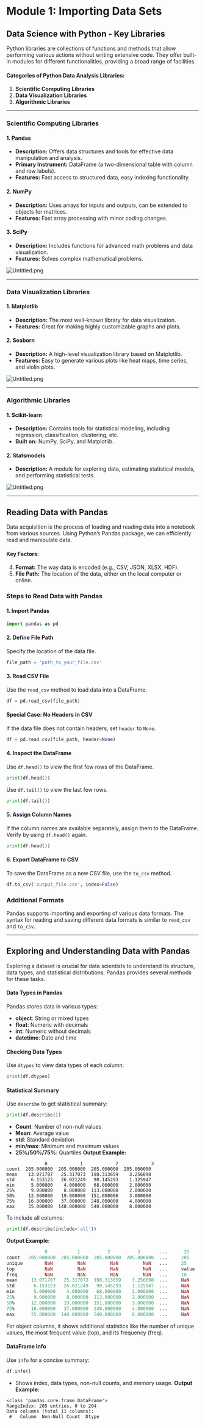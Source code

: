 

# Module 1: Importing Data Sets
## Data Science with Python - Key Libraries
Python libraries are collections of functions and methods that allow performing various actions without writing extensive code. They offer built-in modules for different functionalities, providing a broad range of facilities.
#### Categories of Python Data Analysis Libraries:
1. **Scientific Computing Libraries**
2. **Data Visualization Libraries**
3. **Algorithmic Libraries**

___
### Scientific Computing Libraries
#### 1. **Pandas**
- **Description:** Offers data structures and tools for effective data manipulation and analysis.
- **Primary Instrument:** DataFrame (a two-dimensional table with column and row labels).
- **Features:** Fast access to structured data, easy indexing functionality.
#### 2. **NumPy**
- **Description:** Uses arrays for inputs and outputs, can be extended to objects for matrices.
- **Features:** Fast array processing with minor coding changes.
#### 3. **SciPy**
- **Description:** Includes functions for advanced math problems and data visualization.
- **Features:** Solves complex mathematical problems.

![Untitled.png](https://prod-files-secure.s3.us-west-2.amazonaws.com/03e82b26-cccb-4906-bb56-adabcbdc0655/997ac361-58a8-4f04-bb0f-79fea4baa761/Untitled.png?X-Amz-Algorithm=AWS4-HMAC-SHA256&X-Amz-Content-Sha256=UNSIGNED-PAYLOAD&X-Amz-Credential=ASIAZI2LB466UUFCPGYG%2F20250204%2Fus-west-2%2Fs3%2Faws4_request&X-Amz-Date=20250204T191127Z&X-Amz-Expires=3600&X-Amz-Security-Token=IQoJb3JpZ2luX2VjEBsaCXVzLXdlc3QtMiJHMEUCIBNba4tmxceeGrLDk6J3TWqvlB%2BnJHF0uUyofjWcU5pgAiEAwLHz7R7UaLG4qHg1RENLNyfcMWVdI1MUNbinpjvp%2BeQq%2FwMINBAAGgw2Mzc0MjMxODM4MDUiDJrWtKlF73ddtyEUeCrcA2C6d9fDL5C71XqshHfbYeAdgYd23XB%2BN8Eu7Nln9kQNcTOfgkSVhHwhSHQYu79WmbcNf%2BqejAVhETAXE9NUYl7QuzCYhlZSBfkZOqLYSsVGDHLrTZapDSNADnuYMrrm1JnYvTAbEZU7CCY7boVYXqWHSlCZMQZsZrUC%2BaLkBxwChuCs64hIf2%2FOtYbuQ10ckjgGaPtolUXh5A4SzrTtLC48qt%2B900RmlcPfy9FsAe93aFmCunq0I92BTHC611Vz7VuUyD0XyE5%2Bfyduxtk1GnxurPhCyWHBf5j0FBjqHk%2FVcrY0iCpylrHIbzXuhO%2F%2F65ct1AHLwtDgU1o25q0md48JOmHtfvx1h9xfoHoVjnldpoYZOpQvrUpN4CVFWBDADdcjLJVJYYlNPw1lQHX8iq7HstoijOgK8zpxBaoCSbgQseydvz0RsdpxIWm4e0OyMxC2JTl2pYaCc4OXXYmqzB6429l5n4T4bqZyAbxq%2BIGsX0SgcgYPIvSMDHTdT3NqjTPq%2FOLVibTWFu2G6iLwmSkk50Ra3Wahpg5rJrU0wUNkdrsTfnc8ioLE%2FdGOzflnDIOifBkPQldhZv7sJ5FxvgASJ7pSNaw8uDhvtBmoRr8L9AqHJZtdgaPRcUr2MP28ib0GOqUBRy5CoN1K5gWfAdCE7zcj0xdHBnIUJdqzkXL22KeO1%2BvwGjfcBqTmclJjuywTlH31KqEktwBtYfY4pi2eO2%2BzTDvnR5zqa%2BG6Uqa%2BoL0Kz1BD5VuUBcXLpdCW2bUmx3s82Hq1G56RpAHDJ3BGus8%2B0xB%2Fgdqg0IYkzyWORvzM0HHAjMcQF6Wf4GXcuFPmAgBYAE8b8dnWtD1kSwsA4UsihUbn7SmF&X-Amz-Signature=ed5afa40c823152cd6d4c0f8a00c7f2e142352b41255ec46f448e596193975e8&X-Amz-SignedHeaders=host&x-id=GetObject)
___
### Data Visualization Libraries
#### 1. **Matplotlib**
- **Description:** The most well-known library for data visualization.
- **Features:** Great for making highly customizable graphs and plots.
#### 2. **Seaborn**
- **Description:** A high-level visualization library based on Matplotlib.
- **Features:** Easy to generate various plots like heat maps, time series, and violin plots.

![Untitled.png](https://prod-files-secure.s3.us-west-2.amazonaws.com/03e82b26-cccb-4906-bb56-adabcbdc0655/733d1e42-5a53-4fd8-90c1-3d85254369a6/Untitled.png?X-Amz-Algorithm=AWS4-HMAC-SHA256&X-Amz-Content-Sha256=UNSIGNED-PAYLOAD&X-Amz-Credential=ASIAZI2LB466TAPUL3UB%2F20250204%2Fus-west-2%2Fs3%2Faws4_request&X-Amz-Date=20250204T191126Z&X-Amz-Expires=3600&X-Amz-Security-Token=IQoJb3JpZ2luX2VjEBsaCXVzLXdlc3QtMiJHMEUCIQDYdM0k%2FMbQRqQTxDE5uNj4wNCxmTAPYuxpKOcTEhedaAIgMnGE2on2U0wP3FQB072wg%2FQ8KjjZCiH1p6qqKdp%2BwXoq%2FwMINBAAGgw2Mzc0MjMxODM4MDUiDLa7uKCCym0wmnSRZSrcAwL9WPKpopn0CR8re1kLbQ4uLS8WnXzEVB6nJq99yvY6u5PMXsVymGgSNcEQDyxp3tQgcTV2jmVl9nkhd2TxbHFJuT0Y1V%2BJxtNsabg0L5Cwuc23bB2UiuDJLGbwqUkz0T33GjOdDh8jSr3xx7mLWhpH4eZVUkC7hbKSjEmx6JDmdOvARpE10ihXpxoowZ5B6H1PHst3aKiwDpa%2FEoJYry%2FU3oUb7RirFdJSb43xLBQdhIKLHmK6dPvoQStLjiO4ieKtWi2Aqp7Av8qqWOaUKU34k0Gzooj2YBs9fM9RUDcFoB9THowc%2BY1Ig1M5Nv9C7KdvpDs3MCa8%2BuBRwDsrQhk3N9WbOZQvuNr%2Fro50CiomSx0rYrPtYM16%2F49XxHWrLvtR2jW%2FBkAzR6ki3Vwl%2BF9uNaFPWaj1PBzzBo5NccKcM1%2Fc0j0ZSQvaNXVl67SRCJNugZ95%2BaKD2nUX1Pg%2FiiJyvGVtJT9F4%2F2xH452snGIilnMjaOUiemhdAYoD0ZBmphINyxM6UL8Rzg%2BQ4zho7Bc4rfg6iKT1MZH75n5ClkCV1iNsjdP18nUZqN88vgcLpL0stI9Ft6iI4s0jSeDXfsP%2FipizDwECwb7Zgec%2FO2MWu3CGB7AL4gVnfAQMJm9ib0GOqUBUpgNHvyrALMixQkzafpHOOdm9aBkI%2BKn4rKlO%2B2X1argciEBRH%2FXYBv7hcetRm2rYFRc7g5QRTbiau%2BbGzj2CB9PRLVH8ZftqX50UNz06uBsyClVDAq1EAJ9BdqlPl0x%2FhKgR2p2lAu%2BRcghsmyck7FVJOY3W7RyN%2FE1a3II2JxVveeLapKFbPnwGKHSF5BAvx4gg9WW9lzOXkY8ICBKF7eYPXSd&X-Amz-Signature=28d91a4211c63922b4bd584aa77641e0d328a48d6a2f591b253776a2e7fa370b&X-Amz-SignedHeaders=host&x-id=GetObject)
___
### Algorithmic Libraries
#### 1. **Scikit-learn**
- **Description:** Contains tools for statistical modeling, including regression, classification, clustering, etc.
- **Built on:** NumPy, SciPy, and Matplotlib.
#### 2. **Statsmodels**
- **Description:** A module for exploring data, estimating statistical models, and performing statistical tests.

![Untitled.png](https://prod-files-secure.s3.us-west-2.amazonaws.com/03e82b26-cccb-4906-bb56-adabcbdc0655/c62885f5-417d-4179-834f-d68f8f2bdf39/Untitled.png?X-Amz-Algorithm=AWS4-HMAC-SHA256&X-Amz-Content-Sha256=UNSIGNED-PAYLOAD&X-Amz-Credential=ASIAZI2LB466TAPUL3UB%2F20250204%2Fus-west-2%2Fs3%2Faws4_request&X-Amz-Date=20250204T191126Z&X-Amz-Expires=3600&X-Amz-Security-Token=IQoJb3JpZ2luX2VjEBsaCXVzLXdlc3QtMiJHMEUCIQDYdM0k%2FMbQRqQTxDE5uNj4wNCxmTAPYuxpKOcTEhedaAIgMnGE2on2U0wP3FQB072wg%2FQ8KjjZCiH1p6qqKdp%2BwXoq%2FwMINBAAGgw2Mzc0MjMxODM4MDUiDLa7uKCCym0wmnSRZSrcAwL9WPKpopn0CR8re1kLbQ4uLS8WnXzEVB6nJq99yvY6u5PMXsVymGgSNcEQDyxp3tQgcTV2jmVl9nkhd2TxbHFJuT0Y1V%2BJxtNsabg0L5Cwuc23bB2UiuDJLGbwqUkz0T33GjOdDh8jSr3xx7mLWhpH4eZVUkC7hbKSjEmx6JDmdOvARpE10ihXpxoowZ5B6H1PHst3aKiwDpa%2FEoJYry%2FU3oUb7RirFdJSb43xLBQdhIKLHmK6dPvoQStLjiO4ieKtWi2Aqp7Av8qqWOaUKU34k0Gzooj2YBs9fM9RUDcFoB9THowc%2BY1Ig1M5Nv9C7KdvpDs3MCa8%2BuBRwDsrQhk3N9WbOZQvuNr%2Fro50CiomSx0rYrPtYM16%2F49XxHWrLvtR2jW%2FBkAzR6ki3Vwl%2BF9uNaFPWaj1PBzzBo5NccKcM1%2Fc0j0ZSQvaNXVl67SRCJNugZ95%2BaKD2nUX1Pg%2FiiJyvGVtJT9F4%2F2xH452snGIilnMjaOUiemhdAYoD0ZBmphINyxM6UL8Rzg%2BQ4zho7Bc4rfg6iKT1MZH75n5ClkCV1iNsjdP18nUZqN88vgcLpL0stI9Ft6iI4s0jSeDXfsP%2FipizDwECwb7Zgec%2FO2MWu3CGB7AL4gVnfAQMJm9ib0GOqUBUpgNHvyrALMixQkzafpHOOdm9aBkI%2BKn4rKlO%2B2X1argciEBRH%2FXYBv7hcetRm2rYFRc7g5QRTbiau%2BbGzj2CB9PRLVH8ZftqX50UNz06uBsyClVDAq1EAJ9BdqlPl0x%2FhKgR2p2lAu%2BRcghsmyck7FVJOY3W7RyN%2FE1a3II2JxVveeLapKFbPnwGKHSF5BAvx4gg9WW9lzOXkY8ICBKF7eYPXSd&X-Amz-Signature=47f2977b5c840ddf40d5ea29c4fcfdce4dc3fcf5f4149d9f92f915f2e09fb757&X-Amz-SignedHeaders=host&x-id=GetObject)
___
## Reading Data with Pandas
Data acquisition is the process of loading and reading data into a notebook from various sources. Using Python’s Pandas package, we can efficiently read and manipulate data.
#### Key Factors:
4. **Format:** The way data is encoded (e.g., CSV, JSON, XLSX, HDF).
5. **File Path:** The location of the data, either on the local computer or online.
### Steps to Read Data with Pandas
#### 1. **Import Pandas**
```python
import pandas as pd
```
#### 2. **Define File Path**
Specify the location of the data file.
```python
file_path = 'path_to_your_file.csv'
```
#### 3. **Read CSV File**
Use the `read_csv` method to load data into a DataFrame.
```python
df = pd.read_csv(file_path)
```
#### Special Case: No Headers in CSV
If the data file does not contain headers, set `header` to `None`.
```python
df = pd.read_csv(file_path, header=None)
```
#### 4. **Inspect the DataFrame**
Use `df.head()` to view the first few rows of the DataFrame.
```python
print(df.head())
```
Use `df.tail()` to view the last few rows.
```python
print(df.tail())
```
#### 5. **Assign Column Names**
If the column names are available separately, assign them to the DataFrame.
Verify by using `df.head()` again.
```python
print(df.head())
```
#### 6. **Export DataFrame to CSV**
To save the DataFrame as a new CSV file, use the `to_csv` method.
```python
df.to_csv('output_file.csv', index=False)
```
### Additional Formats
Pandas supports importing and exporting of various data formats. The syntax for reading and saving different data formats is similar to `read_csv` and `to_csv`.
___
## Exploring and Understanding Data with Pandas
Exploring a dataset is crucial for data scientists to understand its structure, data types, and statistical distributions. Pandas provides several methods for these tasks.
#### Data Types in Pandas
Pandas stores data in various types:
- **object**: String or mixed types
- **float**: Numeric with decimals
- **int**: Numeric without decimals
- **datetime**: Date and time
#### Checking Data Types
Use `dtypes` to view data types of each column:
```python
print(df.dtypes)
```
#### Statistical Summary
Use `describe` to get statistical summary:
```python
print(df.describe())
```
- **Count**: Number of non-null values
- **Mean**: Average value
- **std**: Standard deviation
- **min/max**: Minimum and maximum values
- **25%/50%/75%**: Quartiles
**Output Example:**
```plain text
              0            1            2            3
count  205.000000  205.000000  205.000000  205.000000
mean    13.071707   25.317073  198.313659    3.256098
std      6.153123   26.021249   90.145293    1.125947
min      5.000000    4.000000   68.000000    2.000000
25%      9.000000    8.000000  113.000000    2.000000
50%     12.000000   19.000000  151.000000    3.000000
75%     16.000000   37.000000  248.000000    4.000000
max     35.000000  148.000000  540.000000    8.000000
```
To include all columns:
```python
print(df.describe(include='all'))
```
**Output Example:**
```r
              0           1          2          3       ...      25       26       27
count   205.000000  205.000000  205.000000  205.000000  ...     205      205      205
unique        NaN         NaN         NaN         NaN   ...     25       25       25
top           NaN         NaN         NaN         NaN   ...     value    value    value
freq          NaN         NaN         NaN         NaN   ...     10       10       10
mean     13.071707   25.317073  198.313659    3.256098  ...     NaN      NaN      NaN
std       6.153123   26.021249   90.145293    1.125947  ...     NaN      NaN      NaN
min       5.000000    4.000000   68.000000    2.000000  ...     NaN      NaN      NaN
25%       9.000000    8.000000  113.000000    2.000000  ...     NaN      NaN      NaN
50%      12.000000   19.000000  151.000000    3.000000  ...     NaN      NaN      NaN
75%      16.000000   37.000000  248.000000    4.000000  ...     NaN      NaN      NaN
max      35.000000  148.000000  540.000000    8.000000  ...     NaN      NaN      NaN
```
For object columns, it shows additional statistics like the number of unique values, the most frequent value (top), and its frequency (freq).
#### DataFrame Info
Use `info` for a concise summary:
```python
df.info()
```
- Shows index, data types, non-null counts, and memory usage.
**Output Example:**
```less
<class 'pandas.core.frame.DataFrame'>
RangeIndex: 205 entries, 0 to 204
Data columns (total 11 columns):
 #   Column  Non-Null Count  Dtype
